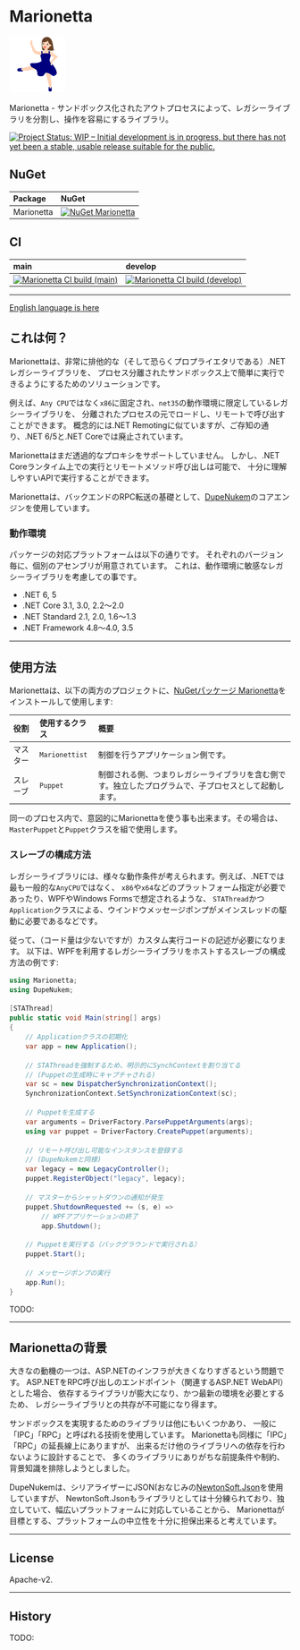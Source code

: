 # Marionetta

![Marionetta](Images/Marionetta.100.png)

Marionetta - サンドボックス化されたアウトプロセスによって、レガシーライブラリを分割し、操作を容易にするライブラリ。

[![Project Status: WIP – Initial development is in progress, but there has not yet been a stable, usable release suitable for the public.](https://www.repostatus.org/badges/latest/wip.svg)](https://www.repostatus.org/#wip)

## NuGet

| Package  | NuGet                                                                                                                |
|:---------|:---------------------------------------------------------------------------------------------------------------------|
| Marionetta | [![NuGet Marionetta](https://img.shields.io/nuget/v/Marionetta.svg?style=flat)](https://www.nuget.org/packages/Marionetta) |

## CI

| main                                                                                                                                                                 | develop                                                                                                                                                                       |
|:---------------------------------------------------------------------------------------------------------------------------------------------------------------------|:------------------------------------------------------------------------------------------------------------------------------------------------------------------------------|
| [![Marionetta CI build (main)](https://github.com/kekyo/Marionetta/workflows/.NET/badge.svg?branch=main)](https://github.com/kekyo/Marionetta/actions?query=branch%3Amain) | [![Marionetta CI build (develop)](https://github.com/kekyo/Marionetta/workflows/.NET/badge.svg?branch=develop)](https://github.com/kekyo/Marionetta/actions?query=branch%3Adevelop) |

----

[English language is here](https://github.com/kekyo/Marionetta)

## これは何？

Marionettaは、非常に排他的な（そして恐らくプロプライエタリである）.NETレガシーライブラリを、
プロセス分離されたサンドボックス上で簡単に実行できるようにするためのソリューションです。

例えば、`Any CPU`ではなく`x86`に固定され、`net35`の動作環境に限定しているレガシーライブラリを、
分離されたプロセスの元でロードし、リモートで呼び出すことができます。
概念的には.NET Remotingに似ていますが、ご存知の通り、.NET 6/5と.NET Coreでは廃止されています。

Marionettaはまだ透過的なプロキシをサポートしていません。
しかし、.NET Coreランタイム上での実行とリモートメソッド呼び出しは可能で、
十分に理解しやすいAPIで実行することができます。

Marionettaは、バックエンドのRPC転送の基礎として、[DupeNukem](https://github.com/kekyo/DupeNukem)のコアエンジンを使用しています。

### 動作環境

パッケージの対応プラットフォームは以下の通りです。
それぞれのバージョン毎に、個別のアセンブリが用意されています。
これは、動作環境に敏感なレガシーライブラリを考慮しての事です。

* .NET 6, 5
* .NET Core 3.1, 3.0, 2.2～2.0
* .NET Standard 2.1, 2.0, 1.6～1.3
* .NET Framework 4.8～4.0, 3.5

----

## 使用方法

Marionettaは、以下の両方のプロジェクトに、[NuGetパッケージ Marionetta](https://www.nuget.org/packages/Marionetta)をインストールして使用します:

|役割|使用するクラス|概要|
|:----|:----|:----|
|マスター|`Marionettist`|制御を行うアプリケーション側です。|
|スレーブ|`Puppet`|制御される側、つまりレガシーライブラリを含む側です。独立したプログラムで、子プロセスとして起動します。|

同一のプロセス内で、意図的にMarionettaを使う事も出来ます。その場合は、`MasterPuppet`と`Puppet`クラスを組で使用します。

### スレーブの構成方法

レガシーライブラリには、様々な動作条件が考えられます。例えば、.NETでは最も一般的な`AnyCPU`ではなく、
`x86`や`x64`などのプラットフォーム指定が必要であったり、WPFやWindows Formsで想定されるような、
`STAThread`かつ`Application`クラスによる、ウインドウメッセージポンプがメインスレッドの駆動に必要であるなどです。

従って、（コード量は少ないですが）カスタム実行コードの記述が必要になります。
以下は、WPFを利用するレガシーライブラリをホストするスレーブの構成方法の例です:

```csharp
using Marionetta;
using DupeNukem;

[STAThread]
public static void Main(string[] args)
{
    // Applicationクラスの初期化
    var app = new Application();

    // STAThreadを強制するため、明示的にSynchContextを割り当てる
    // (Puppetの生成時にキャプチャされる)
    var sc = new DispatcherSynchronizationContext();
    SynchronizationContext.SetSynchronizationContext(sc);

    // Puppetを生成する
    var arguments = DriverFactory.ParsePuppetArguments(args);
    using var puppet = DriverFactory.CreatePuppet(arguments);

    // リモート呼び出し可能なインスタンスを登録する
    // (DupeNukemと同様)
    var legacy = new LegacyController();
    puppet.RegisterObject("legacy", legacy);

    // マスターからシャットダウンの通知が発生
    puppet.ShutdownRequested += (s, e) =>
        // WPFアプリケーションの終了
        app.Shutdown();

    // Puppetを実行する（バックグラウンドで実行される）
    puppet.Start();
 
    // メッセージポンプの実行
    app.Run();
}
```

TODO:

----

## Marionettaの背景

大きなの動機の一つは、ASP.NETのインフラが大きくなりすぎるという問題です。
ASP.NETをRPC呼び出しのエンドポイント（関連するASP.NET WebAPI）とした場合、
依存するライブラリが膨大になり、かつ最新の環境を必要とするため、
レガシーライブラリとの共存が不可能になり得ます。

サンドボックスを実現するためのライブラリは他にもいくつかあり、
一般に「IPC」「RPC」と呼ばれる技術を使用しています。
Marionettaも同様に「IPC」「RPC」の延長線上にありますが、
出来るだけ他のライブラリへの依存を行わないように設計することで、
多くのライブラリにありがちな前提条件や制約、背景知識を排除しようとしました。

DupeNukemは、シリアライザーにJSON(おなじみの[NewtonSoft.Json](https://www.newtonsoft.com/json)を使用していますが、
NewtonSoft.Jsonもライブラリとしては十分練られており、独立していて、幅広いプラットフォームに対応していることから、
Marionettaが目標とする、プラットフォームの中立性を十分に担保出来ると考えています。

----

## License

Apache-v2.

----

## History

TODO:
